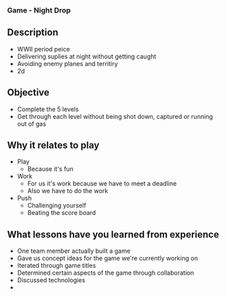 ### Game - Night Drop

## Description

-   WWII period peice
-   Delivering suplies at night without getting caught
-   Avoiding enemy planes and territiry
-   2d

## Objective

-   Complete the 5 levels
-   Get through each level without being shot down, captured or running out of gas

## Why it relates to play

-   Play
    -   Because it's fun
-   Work
    -   For us it's work because we have to meet a deadline
    -   Also we have to do the work
-   Push
    -   Challenging yourself
    -   Beating the score board

## What lessons have you learned from experience

-   One team member actually built a game
-   Gave us concept ideas for the game we're currently working on
-   Iterated through game titles
-   Determined certain aspects of the game through collaboration
-   Discussed technologies
-
